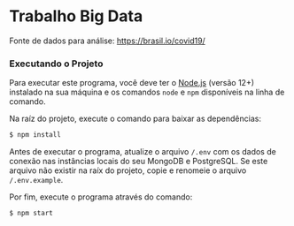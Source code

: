 # Trabalho Big Data

Fonte de dados para análise:
https://brasil.io/covid19/

### Executando o Projeto

Para executar este programa, você deve ter o [Node.js](https://nodejs.org/) (versão 12+) instalado na sua máquina e os comandos `node` e `npm` disponíveis na linha de comando.

Na raíz do projeto, execute o comando para baixar as dependências:

```bash
$ npm install
```

Antes de executar o programa, atualize o arquivo `/.env` com os dados de conexão nas instâncias locais do seu MongoDB e PostgreSQL. Se este arquivo não existir na raíx do projeto, copie e renomeie o arquivo `/.env.example`.

Por fim, execute o programa através do comando:

```bash
$ npm start
```
